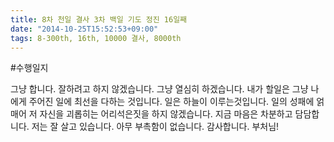```yaml
---
title: 8차 천일 결사 3차 백일 기도 정진 16일째
date: "2014-10-25T15:52:53+09:00"
tags: 8-300th, 16th, 10000 결사, 8000th
---
```


#수행일지

그냥 합니다. 잘하려고 하지 않겠습니다. 그냥 열심히 하겠습니다. 내가 할일은 그냥 나에게 주어진 일에 최선을 다하는 것입니다. 일은 하늘이 이루는것입니다. 일의 성패에 얽매어 저 자신을 괴롭히는 어리석은짓을 하지 않겠습니다. 지금 마음은 차분하고 담담합니다. 저는 잘 살고 있습니다. 아무 부촉함이 없습니다. 감사합니다. 부처님!

